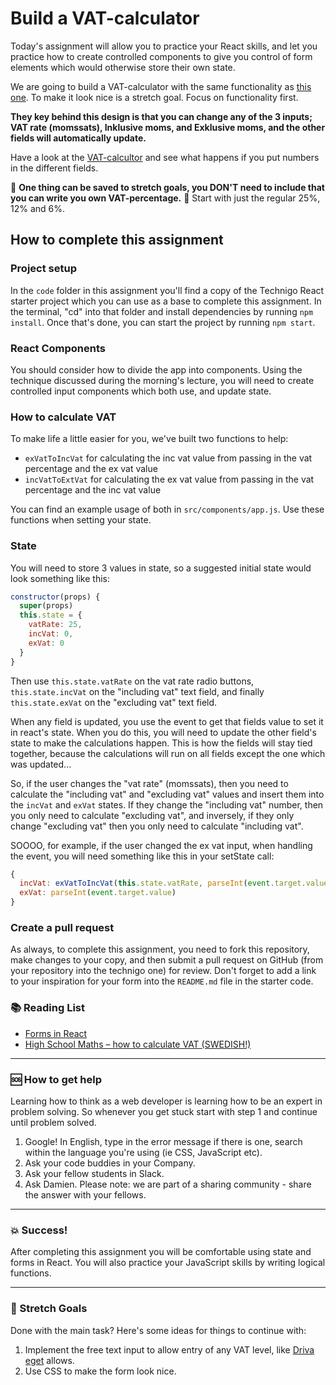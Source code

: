 # Build a VAT-calculator

Today's assignment will allow you to practice your React skills, and let you practice how to create controlled components to give you control of form elements which would otherwise store their own state.

We are going to build a VAT-calculator with the same functionality as [this one](http://www.driva-eget.se/kalkyler/moms). To make it look nice is a stretch goal. Focus on functionality first.

**They key behind this design is that you can change any of the 3 inputs; VAT rate (momssats), Inklusive moms, and Exklusive moms, and the other fields will automatically update.**

Have a look at the [VAT-calcultor](http://www.driva-eget.se/kalkyler/moms) and see what happens if you put numbers in the different fields.

:rotating_light: **One thing can be saved to stretch goals, you DON'T need to include that you can write you own VAT-percentage.** :rotating_light: Start with just the regular 25%, 12% and 6%.

## How to complete this assignment

### Project setup

In the `code` folder in this assignment you'll find a copy of the Technigo React starter project which you can use as a base to complete this assignment. In the terminal, "cd" into that folder and install dependencies by running `npm install`. Once that's done, you can start the project by running `npm start`.

### React Components

You should consider how to divide the app into components. Using the technique discussed during the morning's lecture, you will need to create controlled input components which both use, and update state.

### How to calculate VAT

To make life a little easier for you, we've built two functions to help:

* `exVatToIncVat` for calculating the inc vat value from passing in the vat percentage and the ex vat value
* `incVatToExtVat` for calculating the ex vat value from passing in the vat percentage and the inc vat value

You can find an example usage of both in `src/components/app.js`. Use these functions when setting your state.

### State

You will need to store 3 values in state, so a suggested initial state would look something like this:

```javascript
constructor(props) {
  super(props)
  this.state = {
    vatRate: 25,
    incVat: 0,
    exVat: 0
  }
}
```

Then use `this.state.vatRate` on the vat rate radio buttons, `this.state.incVat` on the "including vat" text field, and finally `this.state.exVat` on the "excluding vat" text field.

When any field is updated, you use the event to get that fields value to set it in react's state. When you do this, you will need to update the other field's state to make the calculations happen. This is how the fields will stay tied together, because the calculations will run on all fields except the one which was updated...

So, if the user changes the "vat rate" (momssats), then you need to calculate the "including vat" and "excluding vat" values and insert them into the `incVat` and `exVat` states. If they change the "including vat" number, then you only need to calculate "excluding vat", and inversely, if they only change "excluding vat" then you only need to calculate "including vat".

SOOOO, for example, if the user changed the ex vat input, when handling the event, you will need something like this in your setState call:

```javascript
{
  incVat: exVatToIncVat(this.state.vatRate, parseInt(event.target.value)),
  exVat: parseInt(event.target.value)
}
```

### Create a pull request

As always, to complete this assignment, you need to fork this repository, make changes to your copy, and then submit a pull request on GitHub (from your repository into the technigo one) for review. Don't forget to add a link to your inspiration for your form into the `README.md` file in the starter code.

### :books: Reading List

* [Forms in React](https://reactjs.org/docs/forms.html)
* [High School Maths – how to calculate VAT (SWEDISH!)](https://matematikvideo.se/rakna-med-moms-sa-fungerar-momsen-matematiskt/)

---

### :sos: How to get help
Learning how to think as a web developer is learning how to be an expert in problem solving. So whenever you get stuck start with step 1 and continue until problem solved.

1. Google! In English, type in the error message if there is one, search within the language you're using (ie CSS, JavaScript etc).
2. Ask your code buddies in your Company.
3. Ask your fellow students in Slack.
4. Ask Damien. Please note: we are part of a sharing community - share the answer with your fellows.

---

### :boom: Success!

After completing this assignment you will be comfortable using state and forms in React. You will also practice your JavaScript skills by writing logical functions.

---

### :runner: Stretch Goals

Done with the main task? Here's some ideas for things to continue with:

1. Implement the free text input to allow entry of any VAT level, like [Driva eget](http://www.driva-eget.se/kalkyler/moms) allows.
1. Use CSS to make the form look nice.
